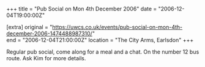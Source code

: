 +++
title = "Pub Social on Mon 4th December 2006"
date = "2006-12-04T19:00:00Z"

[extra]
original = "https://uwcs.co.uk/events/pub-social-on-mon-4th-december-2006-1474488987310/"    
end = "2006-12-04T21:00:00Z"
location = "The City Arms, Earlsdon"
+++

Regular pub social, come along for a meal and a chat. On the number 12 bus route. Ask Kim for more details.

